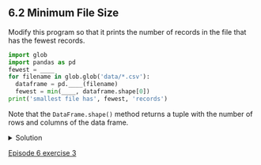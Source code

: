 ## 6.2 Minimum File Size

Modify this program so that it prints the number of records in the file that has the fewest records.

```python
import glob
import pandas as pd
fewest = ____
for filename in glob.glob('data/*.csv'):
  dataframe = pd.____(filename)
  fewest = min(____, dataframe.shape[0])
print('smallest file has', fewest, 'records')
```

Note that the ```DataFrame.shape()``` method returns a tuple with the number of rows and columns of the data frame.

<details>
  <summary>
Solution
  </summary>
  
  <pre>
import glob
import pandas as pd
fewest = float('Inf')
for filename in glob.glob('data/*.csv'):
  dataframe = pd.read_csv(filename)
  fewest = min(fewest, dataframe.shape[0])
print('smallest file has', fewest, 'records')
</pre>
  
  </details>
  
  [Episode 6 exercise 3](episode6_ex3.md)
